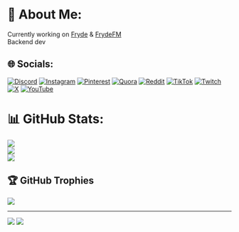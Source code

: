 # 💫 About Me:
Currently working on [Fryde](https://github.com/frydelv) & [FrydeFM](https://github.com/frydelv)<br>Backend dev


## 🌐 Socials:
[![Discord](https://img.shields.io/badge/Discord-%237289DA.svg?logo=discord&logoColor=white)](https://discord.gg/bG3C6tPzXF) [![Instagram](https://img.shields.io/badge/Instagram-%23E4405F.svg?logo=Instagram&logoColor=white)](https://instagram.com/gglvxd) [![Pinterest](https://img.shields.io/badge/Pinterest-%23E60023.svg?logo=Pinterest&logoColor=white)](https://pinterest.com/gglvxd) [![Quora](https://img.shields.io/badge/Quora-%23B92B27.svg?logo=Quora&logoColor=white)](https://quora.com/profile/gglvxd) [![Reddit](https://img.shields.io/badge/Reddit-%23FF4500.svg?logo=Reddit&logoColor=white)](https://reddit.com/user/gglvxd) [![TikTok](https://img.shields.io/badge/TikTok-%23000000.svg?logo=TikTok&logoColor=white)](https://tiktok.com/@gglvxd) [![Twitch](https://img.shields.io/badge/Twitch-%239146FF.svg?logo=Twitch&logoColor=white)](https://twitch.tv/gglvxd) [![X](https://img.shields.io/badge/X-black.svg?logo=X&logoColor=white)](https://x.com/notgglvxd) [![YouTube](https://img.shields.io/badge/YouTube-%23FF0000.svg?logo=YouTube&logoColor=white)](https://youtube.com/@gglvxd) 

# 📊 GitHub Stats:
![](https://gitstats.gglvxd.eu.org/api?username=GGLVXD&theme=dark&hide_border=false&include_all_commits=true&count_private=true)<br/>
![](https://gitstats.gglvxd.eu.org/?user=GGLVXD&theme=dark&hide_border=false)<br/>
![](https://gitstats.gglvxd.eu.org/api/top-langs/?username=GGLVXD&theme=dark&hide_border=false&layout=compact&langs_count=200&count_private=true&include_all_commits=true&hide=html)

## 🏆 GitHub Trophies
![](https://github-profile-trophy.vercel.app/?username=GGLVXD&theme=radical&no-frame=false&no-bg=false&margin-w=4)

---
![](https://komarev.com/ghpvc/?username=GGLVXD&color=green)
[![](https://visitcount.itsvg.in/api?id=GGLVXD&icon=1&color=12)](https://visitcount.itsvg.in)
<!-- Proudly created with GPRM ( https://gprm.itsvg.in ) -->
